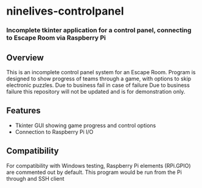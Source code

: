 # ninelives-controlpanel
### Incomplete tkinter application for a control panel, connecting to Escape Room via Raspberry Pi

## Overview

This is an incomplete control panel system for an Escape Room. Program is designed to show progress of teams through a game, with options to skip electronic puzzles. Due to business fail in case of failure
Due to business failure this repository will not be updated and is for demonstration only.

## Features

* Tkinter GUI showing game progress and control options
* Connection to Raspberry Pi I/O

## Compatibility

For compatibility with Windows testing, Raspberry Pi elements (RPi.GPIO) are commented out by default. This program would be run from the Pi through and SSH client
